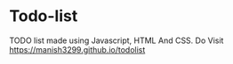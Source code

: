 # Todo-list
TODO list made using Javascript, HTML And CSS.
Do Visit https://manish3299.github.io/todolist
